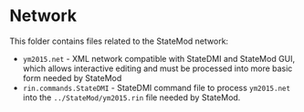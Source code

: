 # Network #

This folder contains files related to the StateMod network:

* `ym2015.net` - XML network compatible with StateDMI and StateMod GUI, which allows interactive editing and must be processed into more basic form needed by StateMod
* `rin.commands.StateDMI` - StateDMI command file to process `ym2015.net` into the `../StateMod/ym2015.rin` file needed by StateMod.